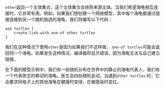 `other`返回一个主体集合，这个主体集合会排除来源主体。当我们希望海龟相互连接时，它非常有用。例如，如果我们想创建一个网络模型，其中每个海龟都通过链接连接到另一个随机挑选的海龟，我们将编写以下代码：



```
ask turtles [
	create-link-with one-of other turtles
]
```


我们在这种情况下使用`other`是因为如果我们不这样做， `one-of turtles`可能会返回同一个海龟。如果发生这种情况，编译器将显示错误，因为海龟无法与自己建立链接。

在下面的模型示例中，我们有一些随机分布在世界中的静止的海龟代表人，我们有一个代表医生的移动的海龟。医生会四处随机走动，当遇到`other turtles` 时，它会要求同格子上的其他海龟在健康时变绿，在被感染时变红。
